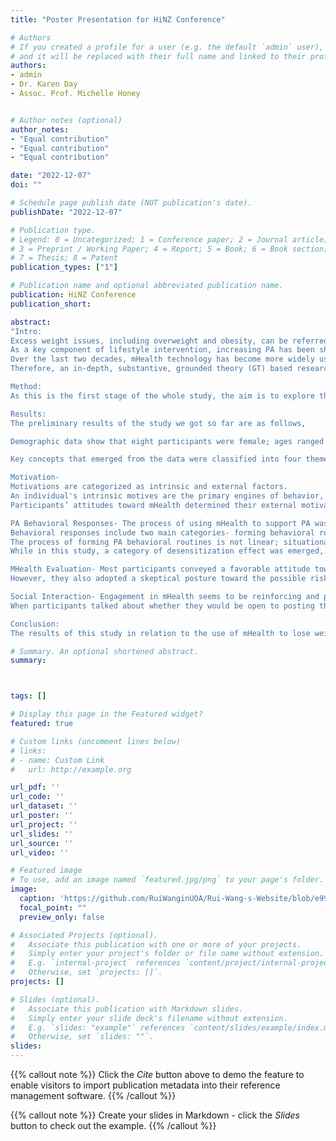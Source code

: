 ```yaml
---
title: "Poster Presentation for HiNZ Conference"

# Authors
# If you created a profile for a user (e.g. the default `admin` user), write the username (folder name) here 
# and it will be replaced with their full name and linked to their profile.
authors:
- admin
- Dr. Karen Day
- Assoc. Prof. Michelle Honey


# Author notes (optional)
author_notes:
- "Equal contribution"
- "Equal contribution"
- "Equal contribution"

date: "2022-12-07"
doi: ""

# Schedule page publish date (NOT publication's date).
publishDate: "2022-12-07"

# Publication type.
# Legend: 0 = Uncategorized; 1 = Conference paper; 2 = Journal article;
# 3 = Preprint / Working Paper; 4 = Report; 5 = Book; 6 = Book section;
# 7 = Thesis; 8 = Patent
publication_types: ["1"]

# Publication name and optional abbreviated publication name.
publication: HiNZ Conference
publication_short: 

abstract: 
"Intro:
Excess weight issues, including overweight and obesity, can be referred to as an epidemic worldwide and in New Zealand. It can be linked to the causes of chronic diseases, mental and psychosocial adverse consequences. 
As a key component of lifestyle intervention, increasing PA has been shown to alleviate morbidity effectively and contributes to preventing excess weight issue. However, the current participation of the population's PA is not promising. Also, PA is a complex and dynamic behavioral state that varies according to the unique habits of the individual. Therefore, it is possible that a generic theoretical model of behavior intervention fails to consider the complexity and specificity of various contexts. 
Over the last two decades, mHealth technology has become more widely used and provides a cost-effective alternative to traditional weight-loss programmes for those who need support losing weight but cannot otherwise achieve it. Current qualitative studies have mostly focused on users' preferences, viewpoints, and experiences on the functional features of mHealth in weight management. 
Therefore, an in-depth, substantive, grounded theory (GT) based research based on the experiences of adults in New Zealand who have used mHealth in an attempt to lose weight and/or shape PA habits should have the potential for application.

Method:
As this is the first stage of the whole study, the aim is to explore the nature of using mHealth to support PA from the point of view of people who want to lose weight. A constructivist GTM fits epistemologically and with the focus on the social processes of this study. Participants aged over 18 years, identify themselves as having long-term weight issues or concerns, are able to recall their experiences or perspectives of using mobile technology to engage in PA, are able to speak English, and have lived in New Zealand for at least six months were purposively selected. They were guided to complete an online registration process and interviewed face-to-face or online using a semi-structured approach. Each interview was transcribed verbatim and being processed using NVivo 2020. An iterative inductive coding procedure and constant comparison were used. Sampling and analysis stopped after 15 interviews when theoretical saturation was reached.

Results:
The preliminary results of the study we got so far are as follows,

Demographic data show that eight participants were female; ages ranged from 18 to 61 years; eight reported having a BMI of 25 or above; 14 participants were of European or Asian descent. Most participants had kept track of their PA with at least two techniques for one to five years. Respondents rated mHealth's success at increasing PA and improving overall wellness at 69.27. 

Key concepts that emerged from the data were classified into four themes and nine categories.

Motivation- 
Motivations are categorized as intrinsic and external factors. 
An individual's intrinsic motives are the primary engines of behavior, which include body weight concerns, emerging concerns about losing weight, and a sense of lifestyle change. Participants in this study all described a prolonged, multifaceted combination of weight concerns. Most participants mentioned they intended to keep their weight within a healthy range by engaging in PA and creating healthier lifestyle habits. 
Participants’ attitudes toward mHealth determined their external motivation factors. They generally endorsed the development and accessibility of mHealth technologies for tracking PA. Notably, mHealth provided a major external contribution to people's home-based PA monitoring during the Covid-19 lockdown. 

PA Behavioral Responses- The process of using mHealth to support PA was a dynamic continuum. We can see from the figure here, participants adopted diverse behavioral responses and represented different levels in terms of mHealth engagement and PA participation (people defined their success of PA participation as whether they incorporated PA into a long-term lifestyle routine).
Behavioral responses include two main categories- forming behavioral routines and behavior changes. Forming behavioral routines were described as developing a fixed PA routine, remaining accountable to increase their daily PA, continuously tracking progress to keep motivated, establishing a doable, sequential PA mode, taking actions to improve PA effectiveness, and modifying current PA routines based on past record keeping. 
The process of forming PA behavioral routines is not linear; situational shifts (e.g., seasonal change, gym closures), cognitive value changes (e.g., not wanting to remain immobilized, awareness of changing current lifestyles), and uncontrollable variables (e.g., pandemic lockdowns, experiencing physical illness) affected participants' behavioral responses from time to time, which leads to changes in behavior. For instance, people would leverage mHealth resources to improve their motivation or reformulate an actionable PA plan and take alternative actions.
While in this study, a category of desensitization effect was emerged, which means that although mHealth was considered a starting motivation for PA, after establishing certain behavioral routines, they chose not to be reliant on using mHealth to monitor their PA. Still, the behavior was retained and potentially had a long-lasting influence on lifestyle habits.

MHealth Evaluation- Most participants conveyed a favorable attitude towards incorporating mHealth into their PA routines. Key mHealth roles included getting motivated to be physically active, establishing a benchmark or goal with tracked data, accountable adherence to PA routines, and empowering autonomy in maintaining healthy lifestyles. 
However, they also adopted a skeptical posture toward the possible risks associated with an electronics-based approach. These risks involve mHealth addiction or abuse, increased psychological strain and weariness, lack of tailoring of mHealth interventions for multicultural groups for equity, and the validity and reliability of mHealth measurements.

Social Interaction- Engagement in mHealth seems to be reinforcing and providing opportunities for people to interact in their social context and can help establish positive interconnection. Some participants described their PA interaction as not being a solitary journey. Family and close friends were the most involved parties. From neutral to positive responses were mentioned when participants attempted to share their preferred mHealth activity with them. 
When participants talked about whether they would be open to posting their PA outcomes or progress publicly, most expressed negative willingness. More participants were concerned about the potentially harmful nature of social media, and they indicated that their use of mHealth was private and they did not want to be judged. Despite this aversion to mHealth and sharing data via social media, creating healthy PA competition and sharing PA progress among peers was considered acceptable by some participants.

Conclusion: 
The results of this study in relation to the use of mHealth to lose weight or shape PA habits provides a preliminary conceptualization framework for proposing a researcher-constructed GT. In the next stage, we'll delve further into 1) existing findings, to inform the second round of convergent interviewing and guide the emergence of new interview questions that will be applied to the in-depth theory building process; 2) most participants had previously dabbled with different mHealth technologies due to the present study's purposive sampling method. As they seem to be a health-conscious and passionate group, this raises concerns about sampling bias. Given this, theoretical sampling will be the focus for the next phase of this study."

# Summary. An optional shortened abstract.
summary: 



tags: []

# Display this page in the Featured widget?
featured: true

# Custom links (uncomment lines below)
# links:
# - name: Custom Link
#   url: http://example.org

url_pdf: ''
url_code: ''
url_dataset: ''
url_poster: ''
url_project: ''
url_slides: ''
url_source: ''
url_video: ''

# Featured image
# To use, add an image named `featured.jpg/png` to your page's folder. 
image:
  caption: 'https://github.com/RuiWanginUOA/Rui-Wang-s-Website/blob/e99e64e3232b870226c23983dd077eebad87004b/content/publication/HINZ%20Conference/featured.png'
  focal_point: ""
  preview_only: false

# Associated Projects (optional).
#   Associate this publication with one or more of your projects.
#   Simply enter your project's folder or file name without extension.
#   E.g. `internal-project` references `content/project/internal-project/index.md`.
#   Otherwise, set `projects: []`.
projects: []

# Slides (optional).
#   Associate this publication with Markdown slides.
#   Simply enter your slide deck's filename without extension.
#   E.g. `slides: "example"` references `content/slides/example/index.md`.
#   Otherwise, set `slides: ""`.
slides: 
---
```


{{% callout note %}}
Click the *Cite* button above to demo the feature to enable visitors to import publication metadata into their reference management software.
{{% /callout %}}

{{% callout note %}}
Create your slides in Markdown - click the *Slides* button to check out the example.
{{% /callout %}}



